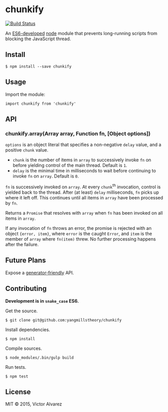 # chunkify

[![Build Status](https://travis-ci.org/yangmillstheory/chunkify.svg?branch=master)](https://travis-ci.org/yangmillstheory/chunkify)

An [ES6-developed](http://babeljs.io/) [node](https://nodejs.org/en/) module that prevents long-running scripts from blocking the JavaScript thread.

## Install

    $ npm install --save chunkify
    
## Usage

Import the module:

    import chunkify from 'chunkify'

## API

### chunkify.array(Array array, Function fn, [Object options])

`options` is an object literal that specifies a non-negative `delay` value, and a positive `chunk` value.

* `chunk` is the number of items in `array` to successively invoke `fn` on before yielding control of the main thread. Default is `1`.
* `delay` is the minimal time in milliseconds to wait before continuing to invoke `fn` on `array`. Default is `0`.

`fn` is successively invoked on `array`. At every `chunk`<sup>th</sup> invocation, control is yielded back to the thread. After (at least) `delay` milliseconds, `fn` picks up where it left off. This continues until all items in `array` have been processed by `fn`. 
   
Returns a `Promise` that resolves with `array` when `fn` has been invoked on all items in `array`.

If any invocation of `fn` throws an error, the promise is rejected with an object `{error, item}`, where `error` is the caught `Error`, and `item` is the member of `array` where `fn(item)` threw. No further processing happens after the failure. 

## Future Plans

Expose a [generator-friendly](https://developer.mozilla.org/en-US/docs/Web/JavaScript/Reference/Statements/function*) API.
 
## Contributing

**Development is in `snake_case` ES6.**

Get the source.

    $ git clone git@github.com:yangmillstheory/chunkify

Install dependencies.
    
    $ npm install
    
Compile sources.

    $ node_modules/.bin/gulp build
    
Run tests.

    $ npm test

## License

MIT © 2015, Victor Alvarez